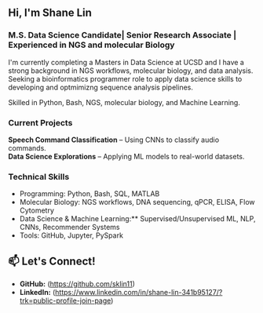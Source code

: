 ## Hi, I'm Shane Lin 

### M.S. Data Science Candidate| Senior Research Associate | Experienced in NGS and molecular Biology 
I'm currently completing a Masters in Data Science at UCSD and I have a strong background in NGS workflows, molecular biology, and data analysis. 
Seeking a bioinformatics programmer role to apply data science skills to developing and optmimizng sequence analysis pipelines. 

Skilled in Python, Bash, NGS, molecular biology, and Machine Learning.  

### Current Projects
**Speech Command Classification** – Using CNNs to classify audio commands.  
**Data Science Explorations** – Applying ML models to real-world datasets.  

### Technical Skills
- Programming: Python, Bash, SQL, MATLAB  
- Molecular Biology: NGS workflows, DNA sequencing, qPCR, ELISA, Flow Cytometry
- Data Science & Machine Learning:** Supervised/Unsupervised ML, NLP, CNNs, Recommender Systems
- Tools: GitHub, Jupyter, PySpark  

## 📫 Let's Connect!
- **GitHub:** (https://github.com/sklin11)  
- **LinkedIn:** (https://www.linkedin.com/in/shane-lin-341b95127/?trk=public-profile-join-page)
